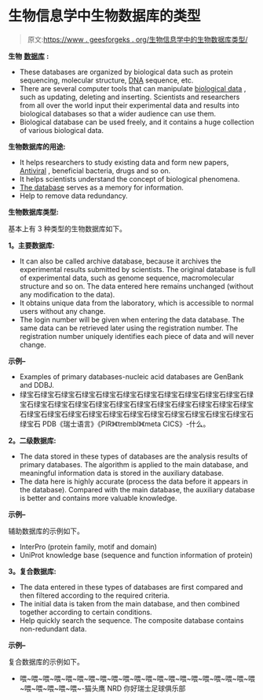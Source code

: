 # 生物信息学中生物数据库的类型

> 原文:[https://www . geesforgeks . org/生物信息学中的生物数据库类型/](https://www.geeksforgeeks.org/types-of-biological-database-in-bioinformatics/)

**生物** [**数据库**](https://www.geeksforgeeks.org/types-of-databases/) **:**

*   These databases are organized by biological data such as protein sequencing, molecular structure, [DNA](https://www.geeksforgeeks.org/dna-protein-python-3/) sequence, etc.
*   There are several computer tools that can manipulate [biological data](https://www.geeksforgeeks.org/characteristics-of-biological-data-genome-data-management/) , such as updating, deleting and inserting. Scientists and researchers from all over the world input their experimental data and results into biological databases so that a wider audience can use them.
*   Biological database can be used freely, and it contains a huge collection of various biological data.

**生物数据库的用途:**

*   It helps researchers to study existing data and form new papers, [Antiviral](https://www.geeksforgeeks.org/difference-between-antivirus-and-antispyware/) , beneficial bacteria, drugs and so on.
*   It helps scientists understand the concept of biological phenomena.
*   [The database](https://www.geeksforgeeks.org/dbms/) serves as a memory for information.
*   Help to remove data redundancy.

**生物数据库类型:**

基本上有 3 种类型的生物数据库如下。

**1。主要数据库:**

*   It can also be called archive database, because it archives the experimental results submitted by scientists. The original database is full of experimental data, such as genome sequence, macromolecular structure and so on. The data entered here remains unchanged (without any modification to the data).
*   It obtains unique data from the laboratory, which is accessible to normal users without any change.
*   The login number will be given when entering the data database. The same data can be retrieved later using the registration number. The registration number uniquely identifies each piece of data and will never change.

**示例–**

*   Examples of primary databases-nucleic acid databases are GenBank and DDBJ.
*   绿宝石绿宝石绿宝石绿宝石绿宝石绿宝石绿宝石绿宝石绿宝石绿宝石绿宝石绿宝石绿宝石绿宝石绿宝石绿宝石绿宝石绿宝石绿宝石绿宝石绿宝石绿宝石绿宝石绿宝石绿宝石绿宝石绿宝石绿宝石绿宝石绿宝石绿宝石绿宝石绿宝石绿宝石绿宝石 PDB《瑞士语言》《PIR》《trembl》《meta CICS》-什么。

**2。二级数据库:**

*   The data stored in these types of databases are the analysis results of primary databases. The algorithm is applied to the main database, and meaningful information data is stored in the auxiliary database.
*   The data here is highly accurate (process the data before it appears in the database). Compared with the main database, the auxiliary database is better and contains more valuable knowledge.

**示例–**

辅助数据库的示例如下。

*   InterPro (protein family, motif and domain)
*   UniProt knowledge base (sequence and function information of protein)

**3。复合数据库:**

*   The data entered in these types of databases are first compared and then filtered according to the required criteria.
*   The initial data is taken from the main database, and then combined together according to certain conditions.
*   Help quickly search the sequence. The composite database contains non-redundant data.

**示例–**

复合数据库的示例如下。

*   喂~喂~喂~喂~喂~喂~喂~喂~喂~喂~喂~喂~喂~喂~喂~喂~喂~喂~喂~喂~喂~喂~喂~喂~喂~喂~-猫头鹰 NRD 你好瑞士足球俱乐部